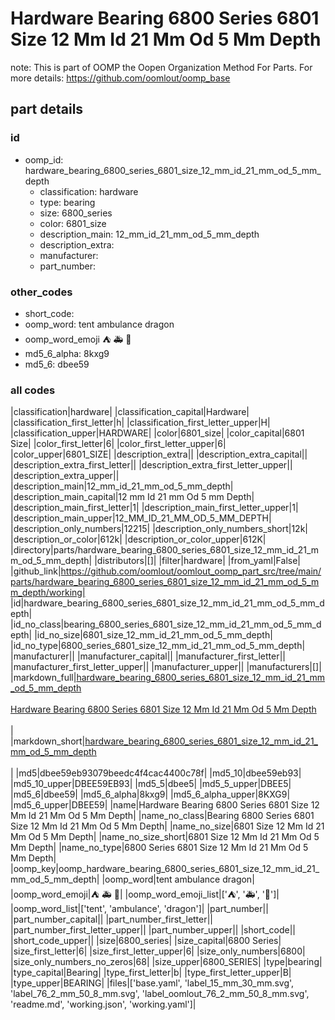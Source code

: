 # Hardware Bearing 6800 Series 6801 Size 12 Mm Id 21 Mm Od 5 Mm Depth  

note: This is part of OOMP the Oopen Organization Method For Parts. For more details: https://github.com/oomlout/oomp_base

##  part details





### id
* oomp_id: hardware_bearing_6800_series_6801_size_12_mm_id_21_mm_od_5_mm_depth
  * classification: hardware
  * type: bearing
  * size: 6800_series
  * color: 6801_size
  * description_main: 12_mm_id_21_mm_od_5_mm_depth
  * description_extra: 
  * manufacturer: 
  * part_number: 

### other_codes
* short_code: 
* oomp_word: tent ambulance dragon
* oomp_word_emoji :tent: :ambulance: :dragon:
* md5_6_alpha: 8kxg9
* md5_6: dbee59

### all codes 
|classification|hardware|
|classification_capital|Hardware|
|classification_first_letter|h|
|classification_first_letter_upper|H|
|classification_upper|HARDWARE|
|color|6801_size|
|color_capital|6801 Size|
|color_first_letter|6|
|color_first_letter_upper|6|
|color_upper|6801_SIZE|
|description_extra||
|description_extra_capital||
|description_extra_first_letter||
|description_extra_first_letter_upper||
|description_extra_upper||
|description_main|12_mm_id_21_mm_od_5_mm_depth|
|description_main_capital|12 mm Id 21 mm Od 5 mm Depth|
|description_main_first_letter|1|
|description_main_first_letter_upper|1|
|description_main_upper|12_MM_ID_21_MM_OD_5_MM_DEPTH|
|description_only_numbers|12215|
|description_only_numbers_short|12k|
|description_or_color|612k|
|description_or_color_upper|612K|
|directory|parts/hardware_bearing_6800_series_6801_size_12_mm_id_21_mm_od_5_mm_depth|
|distributors|[]|
|filter|hardware|
|from_yaml|False|
|github_link|https://github.com/oomlout/oomlout_oomp_part_src/tree/main/parts/hardware_bearing_6800_series_6801_size_12_mm_id_21_mm_od_5_mm_depth/working|
|id|hardware_bearing_6800_series_6801_size_12_mm_id_21_mm_od_5_mm_depth|
|id_no_class|bearing_6800_series_6801_size_12_mm_id_21_mm_od_5_mm_depth|
|id_no_size|6801_size_12_mm_id_21_mm_od_5_mm_depth|
|id_no_type|6800_series_6801_size_12_mm_id_21_mm_od_5_mm_depth|
|manufacturer||
|manufacturer_capital||
|manufacturer_first_letter||
|manufacturer_first_letter_upper||
|manufacturer_upper||
|manufacturers|[]|
|markdown_full|[hardware_bearing_6800_series_6801_size_12_mm_id_21_mm_od_5_mm_depth](https://github.com/oomlout/oomlout_oomp_part_src/tree/main/parts/hardware_bearing_6800_series_6801_size_12_mm_id_21_mm_od_5_mm_depth/working)<br>[](https://github.com/oomlout/oomlout_oomp_part_src/tree/main/parts/hardware_bearing_6800_series_6801_size_12_mm_id_21_mm_od_5_mm_depth/working)<br>[Hardware Bearing 6800 Series 6801 Size 12 Mm Id 21 Mm Od 5 Mm Depth](https://github.com/oomlout/oomlout_oomp_part_src/tree/main/parts/hardware_bearing_6800_series_6801_size_12_mm_id_21_mm_od_5_mm_depth/working)<br><br>|
|markdown_short|[hardware_bearing_6800_series_6801_size_12_mm_id_21_mm_od_5_mm_depth](https://github.com/oomlout/oomlout_oomp_part_src/tree/main/parts/hardware_bearing_6800_series_6801_size_12_mm_id_21_mm_od_5_mm_depth/working)<br><br>|
|md5|dbee59eb93079beedc4f4cac4400c78f|
|md5_10|dbee59eb93|
|md5_10_upper|DBEE59EB93|
|md5_5|dbee5|
|md5_5_upper|DBEE5|
|md5_6|dbee59|
|md5_6_alpha|8kxg9|
|md5_6_alpha_upper|8KXG9|
|md5_6_upper|DBEE59|
|name|Hardware Bearing 6800 Series 6801 Size 12 Mm Id 21 Mm Od 5 Mm Depth|
|name_no_class|Bearing 6800 Series 6801 Size 12 Mm Id 21 Mm Od 5 Mm Depth|
|name_no_size|6801 Size 12 Mm Id 21 Mm Od 5 Mm Depth|
|name_no_size_short|6801 Size 12 Mm Id 21 Mm Od 5 Mm Depth|
|name_no_type|6800 Series 6801 Size 12 Mm Id 21 Mm Od 5 Mm Depth|
|oomp_key|oomp_hardware_bearing_6800_series_6801_size_12_mm_id_21_mm_od_5_mm_depth|
|oomp_word|tent ambulance dragon|
|oomp_word_emoji|:tent: :ambulance: :dragon:|
|oomp_word_emoji_list|[':tent:', ':ambulance:', ':dragon:']|
|oomp_word_list|['tent', 'ambulance', 'dragon']|
|part_number||
|part_number_capital||
|part_number_first_letter||
|part_number_first_letter_upper||
|part_number_upper||
|short_code||
|short_code_upper||
|size|6800_series|
|size_capital|6800 Series|
|size_first_letter|6|
|size_first_letter_upper|6|
|size_only_numbers|6800|
|size_only_numbers_no_zeros|68|
|size_upper|6800_SERIES|
|type|bearing|
|type_capital|Bearing|
|type_first_letter|b|
|type_first_letter_upper|B|
|type_upper|BEARING|
|files|['base.yaml', 'label_15_mm_30_mm.svg', 'label_76_2_mm_50_8_mm.svg', 'label_oomlout_76_2_mm_50_8_mm.svg', 'readme.md', 'working.json', 'working.yaml']|
